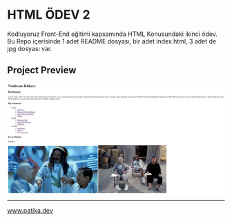 # HTML ÖDEV 2
Kodluyoruz Front-End eğitimi kapsamında HTML Konusundaki ikinci ödev. Bu Repo içerisinde 1 adet README dosyası, bir adet index.html, 3 adet de jpg dosyası var.

## Project Preview
![projectpreview][def]

[def]: images/projectpreview.jpg
****
www.patika.dev